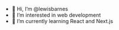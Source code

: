- 👋 Hi, I’m @lewisbarnes
- 👀 I’m interested in web development
- 🌱 I’m currently learning React and Next.js

<!---
lewisbarnes/lewisbarnes is a ✨ special ✨ repository because its `README.md` (this file) appears on your GitHub profile.
You can click the Preview link to take a look at your changes.
--->
